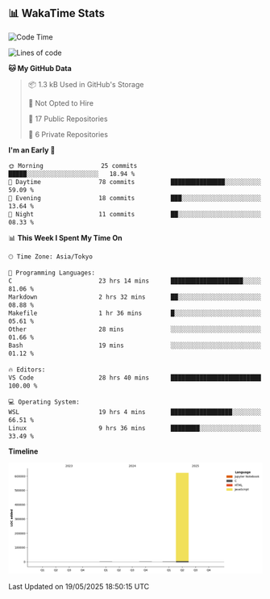 ## 📊 WakaTime Stats

<!--START_SECTION:waka-->
![Code Time](http://img.shields.io/badge/Code%20Time-114%20hrs%2047%20mins-blue)

![Lines of code](https://img.shields.io/badge/From%20Hello%20World%20I%27ve%20Written-627.8%20thousand%20lines%20of%20code-blue)

**🐱 My GitHub Data** 

> 📦 1.3 kB Used in GitHub's Storage 
 > 
> 🚫 Not Opted to Hire
 > 
> 📜 17 Public Repositories 
 > 
> 🔑 6 Private Repositories 
 > 
**I'm an Early 🐤** 

```text
🌞 Morning                25 commits          █████░░░░░░░░░░░░░░░░░░░░   18.94 % 
🌆 Daytime                78 commits          ███████████████░░░░░░░░░░   59.09 % 
🌃 Evening                18 commits          ███░░░░░░░░░░░░░░░░░░░░░░   13.64 % 
🌙 Night                  11 commits          ██░░░░░░░░░░░░░░░░░░░░░░░   08.33 % 
```


📊 **This Week I Spent My Time On** 

```text
🕑︎ Time Zone: Asia/Tokyo

💬 Programming Languages: 
C                        23 hrs 14 mins      ████████████████████░░░░░   81.06 % 
Markdown                 2 hrs 32 mins       ██░░░░░░░░░░░░░░░░░░░░░░░   08.88 % 
Makefile                 1 hr 36 mins        █░░░░░░░░░░░░░░░░░░░░░░░░   05.61 % 
Other                    28 mins             ░░░░░░░░░░░░░░░░░░░░░░░░░   01.66 % 
Bash                     19 mins             ░░░░░░░░░░░░░░░░░░░░░░░░░   01.12 % 

🔥 Editors: 
VS Code                  28 hrs 40 mins      █████████████████████████   100.00 % 

💻 Operating System: 
WSL                      19 hrs 4 mins       █████████████████░░░░░░░░   66.51 % 
Linux                    9 hrs 36 mins       ████████░░░░░░░░░░░░░░░░░   33.49 % 
```

**Timeline**

![Lines of Code chart](https://raw.githubusercontent.com/Hen00af/Hen00af/main/assets/bar_graph.png)


 Last Updated on 19/05/2025 18:50:15 UTC
<!--END_SECTION:waka-->
